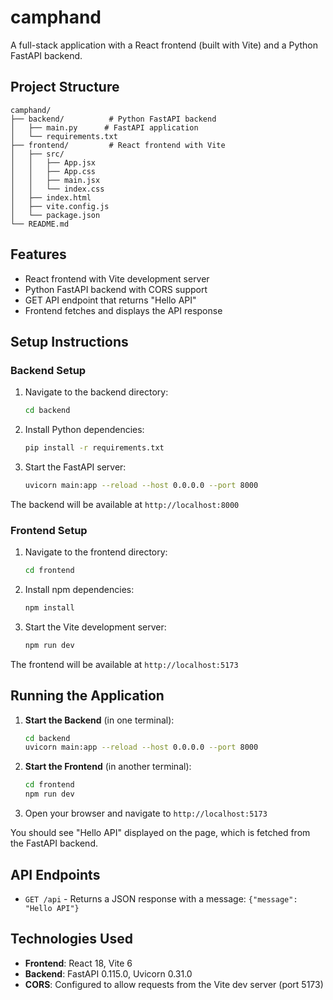 # camphand

A full-stack application with a React frontend (built with Vite) and a Python FastAPI backend.

## Project Structure

```
camphand/
├── backend/          # Python FastAPI backend
│   ├── main.py      # FastAPI application
│   └── requirements.txt
├── frontend/         # React frontend with Vite
│   ├── src/
│   │   ├── App.jsx
│   │   ├── App.css
│   │   ├── main.jsx
│   │   └── index.css
│   ├── index.html
│   ├── vite.config.js
│   └── package.json
└── README.md
```

## Features

- React frontend with Vite development server
- Python FastAPI backend with CORS support
- GET API endpoint that returns "Hello API"
- Frontend fetches and displays the API response

## Setup Instructions

### Backend Setup

1. Navigate to the backend directory:
   ```bash
   cd backend
   ```

2. Install Python dependencies:
   ```bash
   pip install -r requirements.txt
   ```

3. Start the FastAPI server:
   ```bash
   uvicorn main:app --reload --host 0.0.0.0 --port 8000
   ```

The backend will be available at `http://localhost:8000`

### Frontend Setup

1. Navigate to the frontend directory:
   ```bash
   cd frontend
   ```

2. Install npm dependencies:
   ```bash
   npm install
   ```

3. Start the Vite development server:
   ```bash
   npm run dev
   ```

The frontend will be available at `http://localhost:5173`

## Running the Application

1. **Start the Backend** (in one terminal):
   ```bash
   cd backend
   uvicorn main:app --reload --host 0.0.0.0 --port 8000
   ```

2. **Start the Frontend** (in another terminal):
   ```bash
   cd frontend
   npm run dev
   ```

3. Open your browser and navigate to `http://localhost:5173`

You should see "Hello API" displayed on the page, which is fetched from the FastAPI backend.

## API Endpoints

- `GET /api` - Returns a JSON response with a message: `{"message": "Hello API"}`

## Technologies Used

- **Frontend**: React 18, Vite 6
- **Backend**: FastAPI 0.115.0, Uvicorn 0.31.0
- **CORS**: Configured to allow requests from the Vite dev server (port 5173)